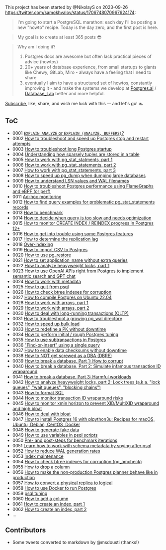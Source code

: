 This project has been started by @NikolayS on 2023-09-26 https://twitter.com/samokhvalov/status/1706748070967624174:

> I'm going to start a PostgreSQL marathon: each day I'll be posting a new "howto" recipe. Today is the day zero, and the first post is here.

> My goal is to create at least 365 posts 😎

> Why am I doing it?
> 1. Postgres docs are awesome but often lack practical pieces of advice (howtos)
> 2. 20+ years of database experience, from small startups to giants like Chewy, GitLab, Miro - always have a feeling that I need to share
> 3. eventually I aim to have a structured set of howtos, constantly improving it - and make the systems we develop at [Postgres.ai](https://Postgres.ai) / [Database_Lab](https://twitter.com/Database_Lab) better and more helpful.

[Subscribe](https://twitter.com/samokhvalov/status/1706748070967624174), like, share, and wish me luck with this -- and let's go! 🏊

## ToC
<!-- To build it using LLM, use this prompt:
"""
I want to build ToC for these files in Git. help.
Notice the numbers in the beginning 0001, 0002, etc.
Don't provide any additional comments – I need just the data to insert to README.
Format the response as markdown.

{{ and here provide the output of:  `grep "^ *# " *.md` }}

As an example, first 2 rows:
- 0001 [`EXPLAIN ANALYZE` or `EXPLAIN (ANALYZE, BUFFERS)`?](./0001_explain_analyze_buffers.md)
- 0002 [How to troubleshoot and speed up Postgres stop and restart attempts](./0002_how_to_troubleshoot_and_speedup_postgres_restarts.md)
"""
-->

- 0001 [`EXPLAIN ANALYZE` or `EXPLAIN (ANALYZE, BUFFERS)`?](./0001_explain_analyze_buffers.md)
- 0002 [How to troubleshoot and speed up Postgres stop and restart attempts](./0002_how_to_troubleshoot_and_speedup_postgres_restarts.md)
- 0003 [How to troubleshoot long Postgres startup](./0003_how_to_troubleshoot_long_startup.md)
- 0004 [Understanding how sparsely tuples are stored in a table](./0004_tuple_sparsenes.md)
- 0005 [How to work with pg_stat_statments, part 1](./0005_pg_stat_statements_part_1.md)
- 0006 [How to work with pg_stat_statements, part 2](./0006_pg_stat_statements_part_2.md)
- 0007 [How to work with pg_stat_statements, part 3](./0007_pg_stat_statements_part_3.md)
- 0008 [How to speed up pg_dump when dumping large databases](./0008_how_to_speed_up_pg_dump.md)
- 0009 [How to understand LSN values and WAL filenames](./0009_lsn_values_and_wal_filenames.md)
- 0010 [How to troubleshoot Postgres performance using FlameGraphs and eBPF (or perf)](./0010_flamegraphs_for_postgres.md)
- 0011 [Ad-hoc monitoring](./0011_ad_hoc_monitoring.md)
- 0012 [How to find query examples for problematic pg_stat_statements records](./0012_from_pgss_to_explain__how_to_find_query_examples.md)
- 0013 [How to benchmark](./0013_how_to_benchmark.md)
- 0014 [How to decide when query is too slow and needs optimization](./0014_how_to_decide_if_query_too_slow.md)
- 0015 [How to monitor CREATE INDEX / REINDEX progress in Postgres 12+](./0015_how_to_monitor_index_operations.md)
- 0016 [How to get into trouble using some Postgres features](./0016_how_to_get_into_trouble_using_some_postgres_features.md)
- 0017 [How to determine the replication lag](./0017_how_to_determine_the_replication_lag.md)
- 0018 [Over-indexing](./0018_over_indexing.md)
- 0019 [How to import CSV to Postgres](./0019_how_to_import_csv_to_postgres.md)
- 0020 [How to use pg_restore](./0020_how_to_use_pg_restore.md)
- 0021 [How to set application_name without extra queries](./0021_how_to_set_application_name_without_extra_queries.md)
- 0022 [How to analyze heavyweight locks, part 1](./0022_how_to_analyze_heavyweight_locks_part_1.md)
- 0023 [How to use OpenAI APIs right from Postgres to implement semantic search and GPT chat](./0023_how_to_use_openai_apis_in_postgres.md)
- 0024 [How to work with metadata](./0024_how_to_work_with_metadata.md)
- 0025 [How to quit from psql](./0025_how_to_quit_from_psql.md)
- 0026 [How to check btree indexes for corruption](./0026_how_to_check_btree_indexes_for_corruption.md)
- 0027 [How to compile Postgres on Ubuntu 22.04](./0027_how_to_compile_postgres_on_ubuntu_22.04.md)
- 0028 [How to work with arrays, part 1](./0028_how_to_work_with_arrays_part_1.md)
- 0029 [How to work with arrays, part 2](./0029_how_to_work_with_arrays_part_2.md)
- 0030 [How to deal with long-running transactions (OLTP)](./0030_how_to_deal_with_long-running_transactions_oltp.md)
- 0031 [How to troubleshoot a growing pg_wal directory](./0031_how_to_troubleshoot_a_growing_pg_wal_directory.md)
- 0032 [How to speed up bulk load](./0032_how_to_speed_up_bulk_load.md)
- 0033 [How to redefine a PK without downtime](./0033_how_to_redefine_a_PK_without_downtime.md)
- 0034 [How to perform initial / rough Postgres tuning](./0034_how_to_perform_postgres_tuning.md)
- 0035 [How to use subtransactions in Postgres](./0035_how_to_use_subtransactions_in_postgres.md)
- 0036 ["Find-or-insert" using a single query](./0036_find-or-insert_using_a_single_query.md)
- 0037 [How to enable data checksums without downtime](./0037_how_to_enable_data_checksums_without_downtime.md)
- 0038 [How to NOT get screwed as a DBA (DBRE)](./0038_how_to_not_get_screwed_as_a_dba.md)
- 0039 [How to break a database, Part 1: How to corrupt](./0039_how_to_break_a_database_part_1_how_to_corrupt.md)
- 0040 [How to break a database, Part 2: Simulate infamous transaction ID wraparound](./0040_how_to_break_a_database_part_2_simulate_xid_wraparound.md)
- 0041 [How to break a database, Part 3: Harmful workloads](./0041_harmful_workloads.md)
- 0042 [How to analyze heavyweight locks, part 2: Lock trees (a.k.a. "lock queues", "wait queues", "blocking chains")](./0042_how_to_analyze_heavyweight_locks_part_2.md)
- 0043 [How to format SQL](./0043_how_to_format_sql.md)
- 0044 [How to monitor transaction ID wraparound risks](./0044_how_to_monitor_transaction_id_wraparound_risks.md)
- 0045 [How to monitor xmin horizon to prevent XID/MultiXID wraparound and high bloat](./0045_how_to_monitor_xmin_horizon.md)
- 0046 [How to deal with bloat](./0046_how_to_deal_with_bloat.md)
- 0047 [How to install Postgres 16 with plpython3u: Recipes for macOS, Ubuntu, Debian, CentOS, Docker](./0047_how_to_install_postgres_16_with_plpython3u.md)
- 0048 [How to generate fake data](./0048_how_to_generate_fake_data.md)
- 0049 [How to use variables in psql scripts](./0049_how_to_use_variables_in_psql_scripts.md)
- 0050 [Pre- and post-steps for benchmark iterations](./0050_pre_and_post_steps_for_benchmark_iterations.md)
- 0051 [Learn how to work with schema metadata by spying after psql](./0051_learn_about_schema_metadata_via_psql.md)
- 0052 [How to reduce WAL generation rates](./0052_how_to_reduce_wal_generation_rates.md)
- 0053 [Index maintenance](./0053_index_maintenance.md)
- 0054 [How to check btree indexes for corruption (pg_amcheck)](./0054_how_to_check_btree_indexes_for_corruption.md)
- 0055 [How to drop a column](./0055_how_to_drop_a_column.md)
- 0056 [How to make the non-production Postgres planner behave like in production](./0056_how_to_imitate_production_planner.md)
- 0057 [How to convert a physical replica to logical](./0057_how_to_convert_a_physical_replica_to_logical.md)
- 0058 [How to use Docker to run Postgres](./0058_how_to_use_docker_to_run_postgres.md)
- 0059 [psql tuning](./0059_psql_tuning.md)
- 0060 [How to add a column](./0060_how_to_add_a_column.md)
- 0061 [How to create an index, part 1](./0061_how_to_create_an_index_part_1.md)
- 0062 [How to create an index, part 2](./0062_how_to_create_an_index_part_2.md)
- ...

## Contributors

- Some tweets converted to markdown by @msdousti (thanks!)
